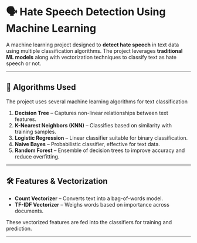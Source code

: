 # 🗣️ Hate Speech Detection Using Machine Learning

A machine learning project designed to **detect hate speech** in text data using multiple classification algorithms. The project leverages **traditional ML models** along with vectorization techniques to classify text as hate speech or not.

---

## 🧠 Algorithms Used

The project uses several machine learning algorithms for text classification

1. **Decision Tree** – Captures non-linear relationships between text features.  
2. **K-Nearest Neighbors (KNN)** – Classifies based on similarity with training samples.  
3. **Logistic Regression** – Linear classifier suitable for binary classification.  
4. **Naive Bayes** – Probabilistic classifier, effective for text data.  
5. **Random Forest** – Ensemble of decision trees to improve accuracy and reduce overfitting.

---

## 🛠️ Features & Vectorization

- **Count Vectorizer** – Converts text into a bag-of-words model.  
- **TF-IDF Vectorizer** – Weighs words based on importance across documents.  

These vectorized features are fed into the classifiers for training and prediction.

---
